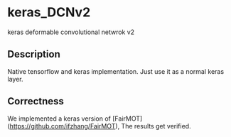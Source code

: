# keras_DCNv2
keras deformable convolutional netwrok v2

## Description
Native tensorflow and keras implementation. Just use it as a normal keras layer.

## Correctness
We implemented a keras version of [FairMOT] (https://github.com/ifzhang/FairMOT), The results get verified.
